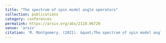 ```yaml
---
title: "The spectrum of spin model angle operators"
collection: publications
category: conferences
permalink: https://arxiv.org/abs/2110.06720
venue: 'arxiv'
citation: 'M. Montgomery. (2021). &quot;The spectrum of spin model angle operators.&quot; <i>arxiv:2110.06720</i>.'
---
```

